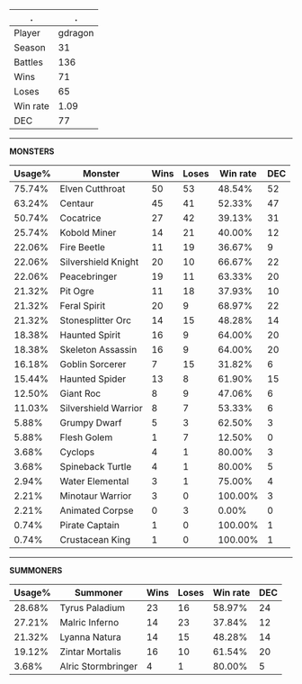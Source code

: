 .|.
|-|-
Player|gdragon
Season|31
Battles|136
Wins|71
Loses|65
Win rate|1.09
DEC|77

---
**MONSTERS**

Usage%|Monster|Wins|Loses|Win rate|DEC|
-|-|-|-|-|-|
75.74%|Elven Cutthroat|50|53|48.54%|52|
63.24%|Centaur|45|41|52.33%|47|
50.74%|Cocatrice|27|42|39.13%|31|
25.74%|Kobold Miner|14|21|40.00%|12|
22.06%|Fire Beetle|11|19|36.67%|9|
22.06%|Silvershield Knight|20|10|66.67%|22|
22.06%|Peacebringer|19|11|63.33%|20|
21.32%|Pit Ogre|11|18|37.93%|10|
21.32%|Feral Spirit|20|9|68.97%|22|
21.32%|Stonesplitter Orc|14|15|48.28%|14|
18.38%|Haunted Spirit|16|9|64.00%|20|
18.38%|Skeleton Assassin|16|9|64.00%|20|
16.18%|Goblin Sorcerer|7|15|31.82%|6|
15.44%|Haunted Spider|13|8|61.90%|15|
12.50%|Giant Roc|8|9|47.06%|6|
11.03%|Silvershield Warrior|8|7|53.33%|6|
5.88%|Grumpy Dwarf|5|3|62.50%|3|
5.88%|Flesh Golem|1|7|12.50%|0|
3.68%|Cyclops|4|1|80.00%|3|
3.68%|Spineback Turtle|4|1|80.00%|5|
2.94%|Water Elemental|3|1|75.00%|4|
2.21%|Minotaur Warrior|3|0|100.00%|3|
2.21%|Animated Corpse|0|3|0.00%|0|
0.74%|Pirate Captain|1|0|100.00%|1|
0.74%|Crustacean King|1|0|100.00%|1|

---
**SUMMONERS**

Usage%|Summoner|Wins|Loses|Win rate|DEC|
-|-|-|-|-|-|
28.68%|Tyrus Paladium|23|16|58.97%|24|
27.21%|Malric Inferno|14|23|37.84%|12|
21.32%|Lyanna Natura|14|15|48.28%|14|
19.12%|Zintar Mortalis|16|10|61.54%|20|
3.68%|Alric Stormbringer|4|1|80.00%|5|
